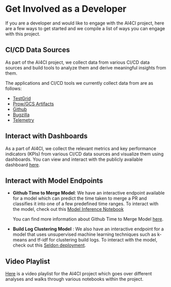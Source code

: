# Get Involved as a Developer

If you are a developer and would like to engage with the AI4CI project, here are a few ways to get started and we compile a list of ways you can engage with this project.

## CI/CD Data Sources

As part of the AI4CI project, we collect data from various CI/CD data sources and build tools to analyze them and derive meaningful insights from them.

The applications and CI/CD tools we currently collect data from are as follows:
* [TestGrid](content.md#testgrid)
* [Prow/GCS Artifacts](content.md#prowgcs-artifacts)
* [Github](content.md#github)
* [Bugzilla](content.md#bugzilla)
* [Telemetry](content.md#telemetry)

## Interact with Dashboards

As a part of AI4CI, we collect the relevant metrics and key performance indicators (KPIs) from various CI/CD data sources and visualize them using dashboards. You can view and interact with the publicly available dashboard [here](https://superset.operate-first.cloud/superset/dashboard/ai4ci/).

## Interact with Model Endpoints

* **Github Time to Merge Model**: We have an interactive endpoint available for a model which can predict the time taken to merge a PR and classifies it into one of a few predefined time ranges. To interact with the model, check out this [Model Inference Notebook](../notebooks/time-to-merge-prediction/model_inference.ipynb)

    You can find more information about Github Time to Merge Model [here](../notebooks/time-to-merge-prediction/README.md).

* **Build Log Clustering Model** : We also have an interactive endpoint for a model that uses unsupervised machine learning techniques such as k-means and tf-idf for clustering build logs. To interact with the model, check out this [Seldon deployment](../notebooks/data-sources/gcsweb-ci/build-logs/model_seldon.ipynb).

## Video Playlist

[Here](https://www.youtube.com/playlist?list=PL8VBRDTElCWoGwMhCp04rQFMcIhshv33U) is a video playlist for the AI4CI project which goes over different analyses and walks through various notebooks within the project.
